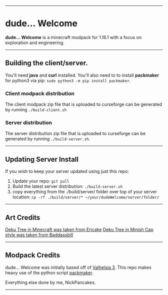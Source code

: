 ------------------------------

# dude... Welcome

**dude... Welcome** is a minecraft modpack for 1.16.1 with a focus on exploration and engineering.

------------------------------

## Building the client/server.

You'll need **java** and **curl** installed. You'll also need to to install **packmaker** for python3 via pip: `sudo python3 -m pip install packmaker`.

### Client modpack distribution
The client modpack zip file that is uploaded to curseforge can be generated by running `./build-client.sh` 

### Server distribution
The server distribution zip file that is uploaded to curseforge can be generated by running `./build-server.sh`. 


------------------------------

## Updating Server Install

If you wish to keep your server updated using just this repo:

1. Update your repo: `git pull`
1. Build the latest server distribution: `./build-server.sh`
1. copy everything from the ./build/server/ folder over top of your server location: `cp -rf ./build/server/* ~/your/dudeWelcome/server/folder/`

------------------------------

## Art Credits

[Deku Tree in Minecraft was taken from Ericake](https://www.minecraftforum.net/forums/minecraft-java-edition/creative-mode/367388-hyrule-from-the-legend-of-zelda-ocarina-of-time#c1)
[Deku Tree in Minish Cap style was taken from Baddassbill](https://www.spriters-resource.com/custom_edited/thelegendofzeldacustoms/sheet/17326/)

------------------------------

## Modpack Credits

dude... Welcome was initially based off of [Valhelsia 3](https://www.curseforge.com/minecraft/modpacks/valhelsia-3).
This repo makes heavy use of the python script [packmaker](https://packmaker.readthedocs.io/en/stable/reference/index.html).

Everything else done by me, NickPancakes. 

------------------------------
